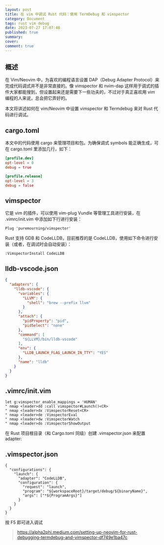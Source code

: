 ```yaml
---
layout: post
title: 在 vim 中调试 Rust 代码：使用 TermDebug 和 vimspector
category: Document
tags: rust vim debug
date: 2023-07-27 17:07:48
published: true
summary: 
cover: 
comment: true
---
```


## 概述

在 Vim/Neovim 中，为喜欢的编程语言设置 DAP（Debug Adapter Protocol）来完成代码调式并不是非常直接的。像 vimspector 和 nvim-dap 这样用于调式的插件大家都能搜到，但设置起来还是需要下一些功夫的，不过对于真正喜欢用 vim 编程的人来说，总会把它弄好的。

本文将讲述如何在 vim/Neovim 中设置 vimspector 和 Termdebug 来对 Rust 代码进行调试。

## cargo.toml

本文中的代码使用 cargo 来管理项目和包。为确保调式 symbols 能正确生成，可在 cargo.toml 里添加几行，如下：

```toml
[profile.dev]
opt-level = 0
debug = true

[profile.release]
opt-level = 3
debug = false
```

## vimspector

它是 vim 的插件，可以使用 vim-plug Vundle 等管理工具进行安装，在 .vimrc/init.vim 中添加如下行进行安装：

```vim
Plug 'puremourning/vimspector'
```

Rust 支持 GDB 和 CodeLLDB，目前推荐的是 CodeLLDB，使用如下命令进行安装（或者，在调试时会自动安装）：

```vim
:VimspectorInstall CodeLLDB
```

## lldb-vscode.json

```json
{
  "adapters": {
    "lldb-vscode": {
      "variables": {
        "LLVM": {
          "shell": "brew --prefix llvm"
        }
      },
      "attach": {
        "pidProperty": "pid",
        "pidSelect": "none"
      },
      "command": [
        "${LLVM}/bin/lldb-vscode"
      ],
      "env": {
        "LLDB_LAUNCH_FLAG_LAUNCH_IN_TTY": "YES"
      },
      "name": "lldb"
    }
  }
}
```

## .vimrc/init.vim

```vim
let g:vimspector_enable_mappings = 'HUMAN'
" nmap <leader>dd :call vimspector#Launch()<CR>
" nmap <leader>dx :VimspectorReset<CR>
" nmap <leader>de :VimspectorEval
" nmap <leader>dw :VimspectorWatch
" nmap <leader>do :VimspectorShowOutput
```

在 Rust 项目根目录（和 Cargo.toml 同级）创建 .vimspector.json 来配置 adapter:

## .vimspector.json

```
{
  "configurations": {
    "launch": {
      "adapter": "CodeLLDB",
      "configuration": {
        "request": "launch",
        "program": "${workspaceRoot}/target/debug/${binaryName}",
        "args": ["*${ProgramArgs}"]
      }
    }
  }
}
```

按 F5 即可进入调试

> https://alpha2phi.medium.com/setting-up-neovim-for-rust-debugging-termdebug-and-vimspector-df749e1ba47c
